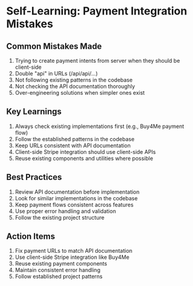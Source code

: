 # Self-Learning: Payment Integration Mistakes

## Common Mistakes Made
1. Trying to create payment intents from server when they should be client-side
2. Double "api" in URLs (/api/api/...)
3. Not following existing patterns in the codebase
4. Not checking the API documentation thoroughly
5. Over-engineering solutions when simpler ones exist

## Key Learnings
1. Always check existing implementations first (e.g., Buy4Me payment flow)
2. Follow the established patterns in the codebase
3. Keep URLs consistent with API documentation
4. Client-side Stripe integration should use client-side APIs
5. Reuse existing components and utilities where possible

## Best Practices
1. Review API documentation before implementation
2. Look for similar implementations in the codebase
3. Keep payment flows consistent across features
4. Use proper error handling and validation
5. Follow the existing project structure

## Action Items
1. Fix payment URLs to match API documentation
2. Use client-side Stripe integration like Buy4Me
3. Reuse existing payment components
4. Maintain consistent error handling
5. Follow established project patterns 